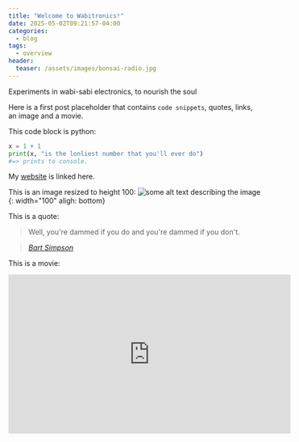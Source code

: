 ```yaml
---
title: "Welcome to Wabitronics!"
date: 2025-05-02T09:21:57-04:00
categories:
  - blog
tags:
  - overview
header:
  teaser: /assets/images/bonsai-radio.jpg
---
```

Experiments in wabi-sabi electronics, to nourish the soul

Here is a first post placeholder that contains `code snippets`, quotes, links, an image and a movie.

This code block is python:

```python
x = 1 + 1
print(x, "is the lonliest number that you'll ever do")
#=> prints to console.
```

My [website](https://www.faludi.com) is linked here.

This is an image resized to height 100:
![some alt text describing the image]( {{site.baseurl}}/assets/images/rob-photo.jpg){: width="100" aligh: bottom} 

This is a quote:
> Well, you're dammed if you do and you're dammed if you don't.
  
> <cite><a href="https://simpsons.fandom.com/wiki/Bart_Simpson/Quotes">Bart Simpson</a></cite>

This is a movie:
<iframe width="560" height="315" src="https://www.youtube.com/embed/-nrpYVTEFB0?si=GUr0qkVdDtenBsVF" title="YouTube video player" frameborder="0" allow="accelerometer; autoplay; clipboard-write; encrypted-media; gyroscope; picture-in-picture; web-share" referrerpolicy="strict-origin-when-cross-origin" allowfullscreen></iframe> 